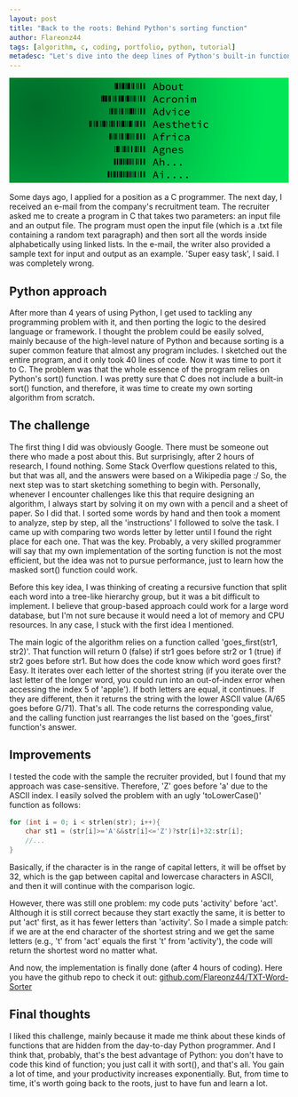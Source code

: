 ```yaml
---
layout: post
title: "Back to the roots: Behind Python's sorting function"
author: Flareonz44
tags: [algorithm, c, coding, portfolio, python, tutorial]
metadesc: "Let's dive into the deep lines of Python's built-in functions and let's made our own implementation."
---
```


![algorithm](/images/2023-7-27-behind-python-sorting-function/image.png)

Some days ago, I applied for a position as a C programmer. The next day, I received an e-mail from the company's recruitment team. The recruiter asked me to create a program in C that takes two parameters: an input file and an output file. The program must open the input file (which is a .txt file containing a random text paragraph) and then sort all the words inside alphabetically using linked lists. In the e-mail, the writer also provided a sample text for input and output as an example. 'Super easy task', I said. I was completely wrong.

## Python approach

After more than 4 years of using Python, I get used to tackling any programming problem with it, and then porting the logic to the desired language or framework. I thought the problem could be easily solved, mainly because of the high-level nature of Python and because sorting is a super common feature that almost any program includes.
I sketched out the entire program, and it only took 40 lines of code. Now it was time to port it to C. The problem was that the whole essence of the program relies on Python's sort() function. I was pretty sure that C does not include a built-in sort() function, and therefore, it was time to create my own sorting algorithm from scratch.

## The challenge

The first thing I did was obviously Google. There must be someone out there who made a post about this. But surprisingly, after 2 hours of research, I found nothing. Some Stack Overflow questions related to this, but that was all, and the answers were based on a Wikipedia page :/ So, the next step was to start sketching something to begin with. Personally, whenever I encounter challenges like this that require designing an algorithm, I always start by solving it on my own with a pencil and a sheet of paper. So I did that. I sorted some words by hand and then took a moment to analyze, step by step, all the 'instructions' I followed to solve the task. I came up with comparing two words letter by letter until I found the right place for each one. That was the key. Probably, a very skilled programmer will say that my own implementation of the sorting function is not the most efficient, but the idea was not to pursue performance, just to learn how the masked sort() function could work.

Before this key idea, I was thinking of creating a recursive function that split each word into a tree-like hierarchy group, but it was a bit difficult to implement. I believe that group-based approach could work for a large word database, but I'm not sure because it would need a lot of memory and CPU resources. In any case, I stuck with the first idea I mentioned.

The main logic of the algorithm relies on a function called 'goes_first(str1, str2)'. That function will return 0 (false) if str1 goes before str2 or 1 (true) if str2 goes before str1. But how does the code know which word goes first? Easy. It iterates over each letter of the shortest string (if you iterate over the last letter of the longer word, you could run into an out-of-index error when accessing the index 5 of 'apple'). If both letters are equal, it continues. If they are different, then it returns the string with the lower ASCII value (A/65 goes before G/71). That's all. The code returns the corresponding value, and the calling function just rearranges the list based on the 'goes_first' function's answer.

## Improvements

I tested the code with the sample the recruiter provided, but I found that my approach was case-sensitive. Therefore, 'Z' goes before 'a' due to the ASCII index. I easily solved the problem with an ugly 'toLowerCase()' function as follows:

```c
for (int i = 0; i < strlen(str); i++){
    char st1 = (str[i]>='A'&&str[i]<='Z')?str[i]+32:str[i];
    //...
}
```

Basically, if the character is in the range of capital letters, it will be offset by 32, which is the gap between capital and lowercase characters in ASCII, and then it will continue with the comparison logic.

However, there was still one problem: my code puts 'activity' before 'act'. Although it is still correct because they start exactly the same, it is better to put 'act' first, as it has fewer letters than 'activity'. So I made a simple patch: if we are at the end character of the shortest string and we get the same letters (e.g., 't' from 'act' equals the first 't' from 'activity'), the code will return the shortest word no matter what.

And now, the implementation is finally done (after 4 hours of coding).
Here you have the github repo to check it out: [github.com/Flareonz44/TXT-Word-Sorter](https://github.com/Flareonz44/TXT-Word-Sorter)

## Final thoughts

I liked this challenge, mainly because it made me think about these kinds of functions that are hidden from the day-to-day Python programmer. And I think that, probably, that's the best advantage of Python: you don't have to code this kind of function; you just call it with sort(), and that's all. You gain a lot of time, and your productivity increases exponentially. But, from time to time, it's worth going back to the roots, just to have fun and learn a lot.